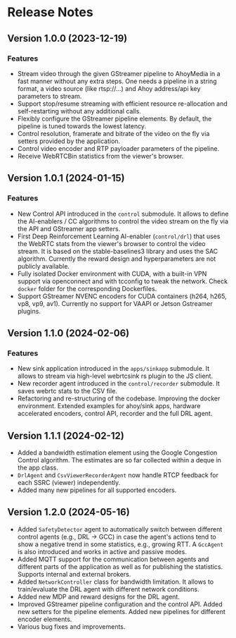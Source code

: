 # Release Notes

## Version 1.0.0 (2023-12-19)

### Features
* Stream video through the given GStreamer pipeline to AhoyMedia in a fast manner without any extra steps. One needs a pipeline in a string format, a video source (like rtsp://...) and Ahoy address/api key parameters to stream.
* Support stop/resume streaming with efficient resource re-allocation and self-restarting without any additional calls.
* Flexibly configure the GStreamer pipeline elements. By default, the pipeline is tuned towards the lowest latency.
* Control resolution, framerate and bitrate of the video on the fly via setters provided by the application.
* Control video encoder and RTP payloader parameters of the pipeline.
* Receive WebRTCBin statistics from the viewer's browser.

## Version 1.0.1 (2024-01-15)

### Features
* New Control API introduced in the `control` submodule. It allows to define the AI-enablers / CC algorithms to control the video stream on the fly via the API and GStreamer app setters.
* First Deep Reinforcement Learning AI-enabler (`control/drl`) that uses the WebRTC stats from the viewer's browser to control the video stream. It is based on the stable-baselines3 library and uses the SAC algorithm. Currently the reward design and hyperparameters are not publicly available.
* Fully isolated Docker environment with CUDA, with a built-in VPN support via openconnect and with tcconfig to tweak the network. Check `docker` folder for the corresponding Dockerfiles.
* Support GStreamer NVENC encoders for CUDA containers (h264, h265, vp8, vp9, av1). Currently no support for VAAPI or Jetson Gstreamer plugins.

## Version 1.1.0 (2024-02-06)

### Features
* New sink application introduced in the `apps/sinkapp` submodule. It allows to stream via high-level webrtcsink rs plugin to the JS client.
* New recorder agent introduced in the `control/recorder` submodule. It saves webrtc stats to the CSV file.
* Refactoring and re-structuring of the codebase. Improving the docker environment. Extended examples for ahoy/sink apps, hardware accelerated encoders, control API, recorder and the full DRL agent.

## Version 1.1.1 (2024-02-12)
* Added a bandwidth estimation element using the Google Congestion Control algorithm. The estimates are so far collected within a deque in the app class.
* `DrlAgent` and `CsvViewerRecorderAgent` now handle RTCP feedback for each SSRC (viewer) independently.
* Added many new pipelines for all supported encoders.

## Version 1.2.0 (2024-05-16)
* Added `SafetyDetector` agent to automatically switch between different control agents (e.g., DRL -> GCC) in case the agent's actions tend to show a negative trend in some statistics, e.g., growing RTT. A `GccAgent` is also introduced and works in active and passive modes.
* Added MQTT support for the communication between agents and different parts of the application as well as for publishing the statistics. Supports internal and external brokers.
* Added `NetworkController` class for bandwidth limitation. It allows to train/evaluate the DRL agent with different network conditions.
* Added new MDP and reward designs for the DRL agent.
* Improved GStreamer pipeline configuration and the control API. Added new setters for the pipeline elements. Added new pipelines for different encoder elements.
* Various bug fixes and improvements.